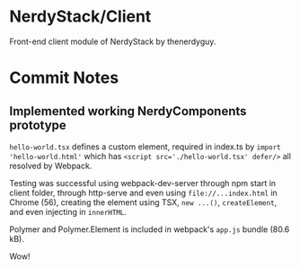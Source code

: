 # NerdyStack/Client
Front-end client module of NerdyStack by thenerdyguy.

# Commit Notes

## Implemented working NerdyComponents prototype

`hello-world.tsx` defines a custom element, required in index.ts by `import 'hello-world.html'` which has `<script src='./hello-world.tsx' defer/>` all resolved by Webpack.

Testing was successful using webpack-dev-server through npm start in client folder, through http-serve and even using `file://...index.html` in Chrome (56), creating the element using TSX, `new ...()`, `createElement`, and even injecting in `innerHTML`.

Polymer and Polymer.Element is included in webpack's `app.js` bundle (80.6 kB).

Wow!
